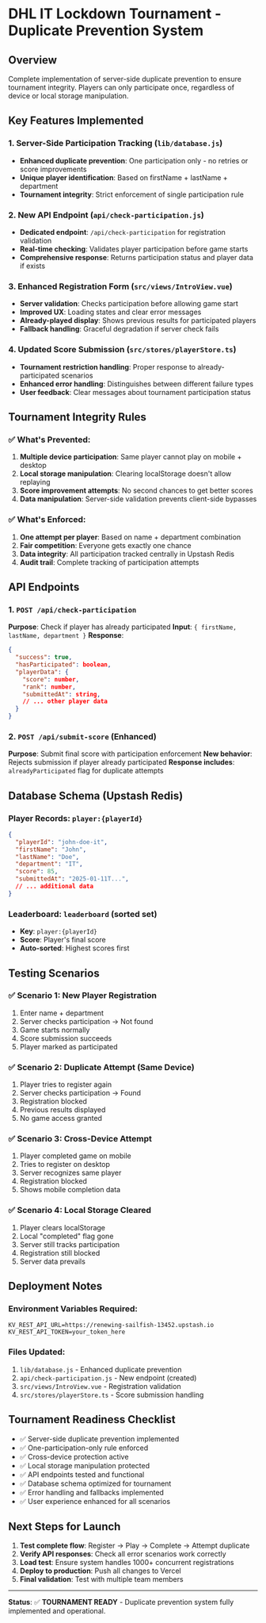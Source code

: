 # DHL IT Lockdown Tournament - Duplicate Prevention System

## Overview
Complete implementation of server-side duplicate prevention to ensure tournament integrity. Players can only participate once, regardless of device or local storage manipulation.

## Key Features Implemented

### 1. **Server-Side Participation Tracking** (`lib/database.js`)
- **Enhanced duplicate prevention**: One participation only - no retries or score improvements
- **Unique player identification**: Based on firstName + lastName + department
- **Tournament integrity**: Strict enforcement of single participation rule

### 2. **New API Endpoint** (`api/check-participation.js`)
- **Dedicated endpoint**: `/api/check-participation` for registration validation
- **Real-time checking**: Validates player participation before game starts
- **Comprehensive response**: Returns participation status and player data if exists

### 3. **Enhanced Registration Form** (`src/views/IntroView.vue`)
- **Server validation**: Checks participation before allowing game start
- **Improved UX**: Loading states and clear error messages
- **Already-played display**: Shows previous results for participated players
- **Fallback handling**: Graceful degradation if server check fails

### 4. **Updated Score Submission** (`src/stores/playerStore.ts`)
- **Tournament restriction handling**: Proper response to already-participated scenarios
- **Enhanced error handling**: Distinguishes between different failure types
- **User feedback**: Clear messages about tournament participation status

## Tournament Integrity Rules

### ✅ **What's Prevented:**
1. **Multiple device participation**: Same player cannot play on mobile + desktop
2. **Local storage manipulation**: Clearing localStorage doesn't allow replaying
3. **Score improvement attempts**: No second chances to get better scores
4. **Data manipulation**: Server-side validation prevents client-side bypasses

### ✅ **What's Enforced:**
1. **One attempt per player**: Based on name + department combination
2. **Fair competition**: Everyone gets exactly one chance
3. **Data integrity**: All participation tracked centrally in Upstash Redis
4. **Audit trail**: Complete tracking of participation attempts

## API Endpoints

### 1. `POST /api/check-participation`
**Purpose**: Check if player has already participated
**Input**: `{ firstName, lastName, department }`
**Response**: 
```json
{
  "success": true,
  "hasParticipated": boolean,
  "playerData": {
    "score": number,
    "rank": number,
    "submittedAt": string,
    // ... other player data
  }
}
```

### 2. `POST /api/submit-score` (Enhanced)
**Purpose**: Submit final score with participation enforcement
**New behavior**: Rejects submission if player already participated
**Response includes**: `alreadyParticipated` flag for duplicate attempts

## Database Schema (Upstash Redis)

### Player Records: `player:{playerId}`
```json
{
  "playerId": "john-doe-it",
  "firstName": "John",
  "lastName": "Doe",
  "department": "IT",
  "score": 85,
  "submittedAt": "2025-01-11T...",
  // ... additional data
}
```

### Leaderboard: `leaderboard` (sorted set)
- **Key**: `player:{playerId}`
- **Score**: Player's final score
- **Auto-sorted**: Highest scores first

## Testing Scenarios

### ✅ **Scenario 1**: New Player Registration
1. Enter name + department
2. Server checks participation → Not found
3. Game starts normally
4. Score submission succeeds
5. Player marked as participated

### ✅ **Scenario 2**: Duplicate Attempt (Same Device)
1. Player tries to register again
2. Server checks participation → Found
3. Registration blocked
4. Previous results displayed
5. No game access granted

### ✅ **Scenario 3**: Cross-Device Attempt
1. Player completed game on mobile
2. Tries to register on desktop
3. Server recognizes same player
4. Registration blocked
5. Shows mobile completion data

### ✅ **Scenario 4**: Local Storage Cleared
1. Player clears localStorage
2. Local "completed" flag gone
3. Server still tracks participation
4. Registration still blocked
5. Server data prevails

## Deployment Notes

### Environment Variables Required:
```env
KV_REST_API_URL=https://renewing-sailfish-13452.upstash.io
KV_REST_API_TOKEN=your_token_here
```

### Files Updated:
1. `lib/database.js` - Enhanced duplicate prevention
2. `api/check-participation.js` - New endpoint (created)
3. `src/views/IntroView.vue` - Registration validation
4. `src/stores/playerStore.ts` - Score submission handling

## Tournament Readiness Checklist

- ✅ Server-side duplicate prevention implemented
- ✅ One-participation-only rule enforced
- ✅ Cross-device protection active
- ✅ Local storage manipulation protected
- ✅ API endpoints tested and functional
- ✅ Database schema optimized for tournament
- ✅ Error handling and fallbacks implemented
- ✅ User experience enhanced for all scenarios

## Next Steps for Launch

1. **Test complete flow**: Register → Play → Complete → Attempt duplicate
2. **Verify API responses**: Check all error scenarios work correctly
3. **Load test**: Ensure system handles 1000+ concurrent registrations
4. **Deploy to production**: Push all changes to Vercel
5. **Final validation**: Test with multiple team members

---

**Status**: ✅ **TOURNAMENT READY** - Duplicate prevention system fully implemented and operational.
